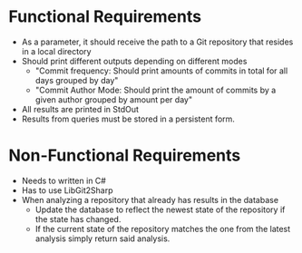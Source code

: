 # Functional Requirements

* As a parameter, it should receive the path to a Git repository that resides in a local directory
* Should print different outputs depending on different modes
    * "Commit frequency: Should print amounts of commits in total for all days grouped by day"
    * "Commit Author Mode: Should print the amount of commits by a given author grouped by amount per day"
* All results are printed in StdOut
* Results from queries must be stored in a persistent form.

# Non-Functional Requirements

* Needs to written in C#
* Has to use LibGit2Sharp
* When analyzing a repository that already has results in the database
    * Update the database to reflect the newest state of the repository if the state has changed.
    * If the current state of the repository matches the one from the latest analysis simply return said analysis.
